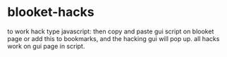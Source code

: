 # blooket-hacks
to work hack type javascript: then copy and paste gui script on blooket page or add this to bookmarks, and the hacking gui will pop up.
all hacks work on gui page in script.


